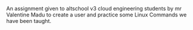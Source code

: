 An assignment given to altschool v3 cloud engineering students by mr Valentine Madu to create a user and practice some Linux Commands we have been taught.

